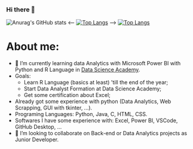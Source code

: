 ### Hi there 👋



![Anurag's GitHub stats](https://github-readme-stats.vercel.app/api?username=diogoJoseFreitas&show_icons=true&theme=transparent)
<-- [![Top Langs](https://github-readme-stats.vercel.app/api/top-langs/?username=diogoJoseFreitas&layout=donut)](https://github.com/anuraghazra/github-readme-stats) -->
[![Top Langs](https://github-readme-stats.vercel.app/api/top-langs/?username=diogoJoseFreitas&layout=compact&theme=vision-friendly-dark)](https://github.com/anuraghazra/github-readme-stats)


# About me:
- 🌱 I’m currently learning data Analytics with Microsoft Power BI with Python and R Language in [Data Science Academy](https://www.datascienceacademy.com.br/).
- Goals: 
  - Learn R Language (basics at least) 'till the end of the year;
  - Start Data Analyst Formation at Data Science Academy;
  - Get some certification about Excel;
- Already got some experience with python (Data Analytics, Web Scrapping, GUI with tkinter, ...).
- Programing Languages: Python, Java, C, HTML, CSS.
- Softwares I have some experience with: Excel, Power BI, VSCode, GitHub Desktop, ...
- 👯 I’m looking to collaborate on Back-end or Data Analytics projects as Junior Developer.
